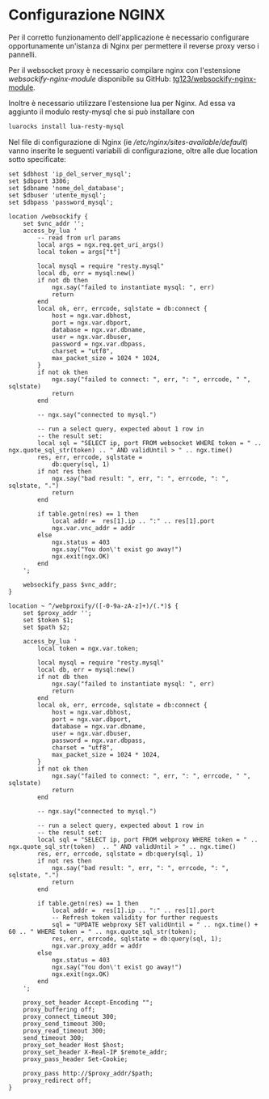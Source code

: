# Configurazione NGINX
Per il corretto funzionamento dell'applicazione è necessario configurare opportunamente
un'istanza di Nginx per permettere il reverse proxy verso i pannelli.

Per il websocket proxy è necessario compilare nginx con l'estensione *websockify-nginx-module*
disponibile su GitHub: [tg123/websockify-nginx-module](https://github.com/tg123/websockify-nginx-module).

Inoltre è necessario utilizzare l'estensione lua per Nginx. Ad essa va aggiunto
il modulo resty-mysql che si può installare con

```bash
luarocks install lua-resty-mysql
```
Nel file di configurazione di Nginx (ie */etc/nginx/sites-available/default*) vanno inserite
le seguenti variabili di configurazione, oltre alle due location sotto specificate:

```nginx
set $dbhost 'ip_del_server_mysql';
set $dbport 3306;
set $dbname 'nome_del_database';
set $dbuser 'utente_mysql';
set $dbpass 'password_mysql';

location /websockify {
    set $vnc_addr '';
    access_by_lua '
        -- read from url params
        local args = ngx.req.get_uri_args()
        local token = args["t"]

        local mysql = require "resty.mysql"
        local db, err = mysql:new()
        if not db then
            ngx.say("failed to instantiate mysql: ", err)
            return
        end
        local ok, err, errcode, sqlstate = db:connect {
            host = ngx.var.dbhost,
            port = ngx.var.dbport,
            database = ngx.var.dbname,
            user = ngx.var.dbuser,
            password = ngx.var.dbpass,
            charset = "utf8",
            max_packet_size = 1024 * 1024,
        }
        if not ok then
            ngx.say("failed to connect: ", err, ": ", errcode, " ", sqlstate)
            return
        end

        -- ngx.say("connected to mysql.")

        -- run a select query, expected about 1 row in
        -- the result set:
        local sql = "SELECT ip, port FROM websocket WHERE token = " .. ngx.quote_sql_str(token) .. " AND validUntil > " .. ngx.time()
        res, err, errcode, sqlstate =
            db:query(sql, 1)
        if not res then
            ngx.say("bad result: ", err, ": ", errcode, ": ", sqlstate, ".")
            return
        end

        if table.getn(res) == 1 then
            local addr =  res[1].ip .. ":" .. res[1].port
            ngx.var.vnc_addr = addr
        else
            ngx.status = 403
            ngx.say("You don\'t exist go away!")
            ngx.exit(ngx.OK)
        end
    ';

    websockify_pass $vnc_addr;
}

location ~ ^/webproxify/([-0-9a-zA-z]+)/(.*)$ {
    set $proxy_addr '';
    set $token $1;
    set $path $2;

    access_by_lua '
        local token = ngx.var.token;

        local mysql = require "resty.mysql"
        local db, err = mysql:new()
        if not db then
            ngx.say("failed to instantiate mysql: ", err)
            return
        end
        local ok, err, errcode, sqlstate = db:connect {
            host = ngx.var.dbhost,
            port = ngx.var.dbport,
            database = ngx.var.dbname,
            user = ngx.var.dbuser,
            password = ngx.var.dbpass,
            charset = "utf8",
            max_packet_size = 1024 * 1024,
        }
        if not ok then
            ngx.say("failed to connect: ", err, ": ", errcode, " ", sqlstate)
            return
        end

        -- ngx.say("connected to mysql.")

        -- run a select query, expected about 1 row in
        -- the result set:
        local sql = "SELECT ip, port FROM webproxy WHERE token = " .. ngx.quote_sql_str(token)  .. " AND validUntil > " .. ngx.time()
        res, err, errcode, sqlstate = db:query(sql, 1)
        if not res then
            ngx.say("bad result: ", err, ": ", errcode, ": ", sqlstate, ".")
            return
        end

        if table.getn(res) == 1 then
            local addr =  res[1].ip .. ":" .. res[1].port
            -- Refresh token validity for further requests
            sql = "UPDATE webproxy SET validUntil = " .. ngx.time() + 60 .. " WHERE token = " .. ngx.quote_sql_str(token);
            res, err, errcode, sqlstate = db:query(sql, 1);
            ngx.var.proxy_addr = addr
        else
            ngx.status = 403
            ngx.say("You don\'t exist go away!")
            ngx.exit(ngx.OK)
        end
    ';

    proxy_set_header Accept-Encoding "";
    proxy_buffering off;
    proxy_connect_timeout 300;
    proxy_send_timeout 300;
    proxy_read_timeout 300;
    send_timeout 300;
    proxy_set_header Host $host;
    proxy_set_header X-Real-IP $remote_addr;
    proxy_pass_header Set-Cookie;

    proxy_pass http://$proxy_addr/$path;
    proxy_redirect off;
}
```
